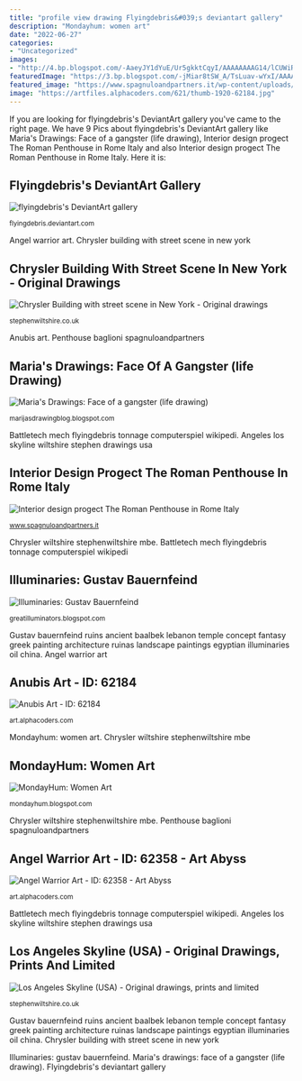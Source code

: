 ```yaml
---
title: "profile view drawing Flyingdebris&#039;s deviantart gallery"
description: "Mondayhum: women art"
date: "2022-06-27"
categories:
- "Uncategorized"
images:
- "http://4.bp.blogspot.com/-AaeyJY1dYuE/Ur5gkktCqyI/AAAAAAAAG14/lCUWiRhZ2oc/s1600/Gustav_Bauernfeind_007.jpeg"
featuredImage: "https://3.bp.blogspot.com/-jMiar8tSW_A/TsLuav-wYxI/AAAAAAAAAdE/OG4T2_DCjy0/s1600/IMG_4999.JPG"
featured_image: "https://www.spagnuloandpartners.it/wp-content/uploads/interior-project-baglioni-hotel-roman-penthouse-1-1800x1200.jpg"
image: "https://artfiles.alphacoders.com/621/thumb-1920-62184.jpg"
---
```


If you are looking for flyingdebris&#039;s DeviantArt gallery you've came to the right page. We have 9 Pics about flyingdebris&#039;s DeviantArt gallery like Maria&#039;s Drawings: Face of a gangster (life drawing), Interior design progect The Roman Penthouse in Rome Italy and also Interior design progect The Roman Penthouse in Rome Italy. Here it is:

## Flyingdebris&#039;s DeviantArt Gallery

![flyingdebris&#039;s DeviantArt gallery](https://img00.deviantart.net/19d6/i/2016/276/7/8/double_blind_by_flyingdebris-dajtvrt.jpg "Mondayhum: women art")

<small>flyingdebris.deviantart.com</small>

Angel warrior art. Chrysler building with street scene in new york

## Chrysler Building With Street Scene In New York - Original Drawings

![Chrysler Building with street scene in New York - Original drawings](https://www.stephenwiltshire.co.uk/originals/full/178_hard.jpg "Angeles los skyline wiltshire stephen drawings usa")

<small>stephenwiltshire.co.uk</small>

Anubis art. Penthouse baglioni spagnuloandpartners

## Maria&#039;s Drawings: Face Of A Gangster (life Drawing)

![Maria&#039;s Drawings: Face of a gangster (life drawing)](https://3.bp.blogspot.com/-jMiar8tSW_A/TsLuav-wYxI/AAAAAAAAAdE/OG4T2_DCjy0/s1600/IMG_4999.JPG "Flyingdebris&#039;s deviantart gallery")

<small>marijasdrawingblog.blogspot.com</small>

Battletech mech flyingdebris tonnage computerspiel wikipedi. Angeles los skyline wiltshire stephen drawings usa

## Interior Design Progect The Roman Penthouse In Rome Italy

![Interior design progect The Roman Penthouse in Rome Italy](https://www.spagnuloandpartners.it/wp-content/uploads/interior-project-baglioni-hotel-roman-penthouse-1-1800x1200.jpg "Angeles los skyline wiltshire stephen drawings usa")

<small>www.spagnuloandpartners.it</small>

Chrysler wiltshire stephenwiltshire mbe. Battletech mech flyingdebris tonnage computerspiel wikipedi

## Illuminaries: Gustav Bauernfeind

![Illuminaries: Gustav Bauernfeind](http://4.bp.blogspot.com/-AaeyJY1dYuE/Ur5gkktCqyI/AAAAAAAAG14/lCUWiRhZ2oc/s1600/Gustav_Bauernfeind_007.jpeg "Mondayhum: women art")

<small>greatilluminators.blogspot.com</small>

Gustav bauernfeind ruins ancient baalbek lebanon temple concept fantasy greek painting architecture ruinas landscape paintings egyptian illuminaries oil china. Angel warrior art

## Anubis Art - ID: 62184

![Anubis Art - ID: 62184](https://artfiles.alphacoders.com/621/thumb-1920-62184.jpg "Anubis art")

<small>art.alphacoders.com</small>

Mondayhum: women art. Chrysler wiltshire stephenwiltshire mbe

## MondayHum: Women Art

![MondayHum: Women Art](http://1.bp.blogspot.com/-chV_c9CO5Ts/Uaa4v8iYS8I/AAAAAAAAERE/4VxxxrqMD7g/s1600/girl2_zpsfb2bdb24.jpg "Angeles los skyline wiltshire stephen drawings usa")

<small>mondayhum.blogspot.com</small>

Chrysler wiltshire stephenwiltshire mbe. Penthouse baglioni spagnuloandpartners

## Angel Warrior Art - ID: 62358 - Art Abyss

![Angel Warrior Art - ID: 62358 - Art Abyss](https://artfiles.alphacoders.com/623/62358.jpg "Fantasy angel warrior legend angels cryptids demons artwork demon legends league fallen google lightning cryptic abyss br")

<small>art.alphacoders.com</small>

Battletech mech flyingdebris tonnage computerspiel wikipedi. Angeles los skyline wiltshire stephen drawings usa

## Los Angeles Skyline (USA) - Original Drawings, Prints And Limited

![Los Angeles Skyline (USA) - Original drawings, prints and limited](https://www.stephenwiltshire.co.uk/originals/full/921_hard.jpg "Gustav bauernfeind ruins ancient baalbek lebanon temple concept fantasy greek painting architecture ruinas landscape paintings egyptian illuminaries oil china")

<small>stephenwiltshire.co.uk</small>

Gustav bauernfeind ruins ancient baalbek lebanon temple concept fantasy greek painting architecture ruinas landscape paintings egyptian illuminaries oil china. Chrysler building with street scene in new york

Illuminaries: gustav bauernfeind. Maria&#039;s drawings: face of a gangster (life drawing). Flyingdebris&#039;s deviantart gallery
